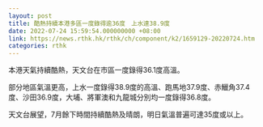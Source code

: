 ```yaml
---
layout: post
title: 酷熱持續本港多區一度錄得逾36度　上水達38.9度
date: 2022-07-24 15:59:54.000000000 +08:00
link: https://news.rthk.hk/rthk/ch/component/k2/1659129-20220724.htm
categories: rthk
---
```


本港天氣持續酷熱，天文台在市區一度錄得36.1度高溫。

部分地區氣溫更高，上水一度錄得38.9度的高溫、跑馬地37.9度、赤鱲角37.4度、沙田36.9度，大埔、將軍澳和九龍城分別均一度錄得36.8度。 

天文台展望，7月餘下時間持續酷熱及晴朗，明日氣溫普遍可達35度或以上。
